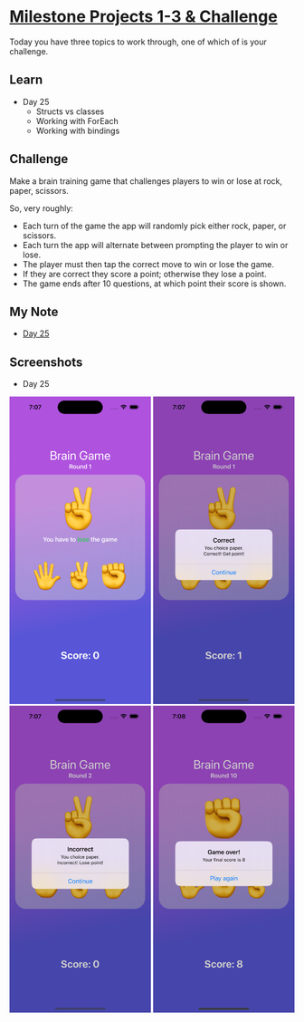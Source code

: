# **[Milestone Projects 1-3 & Challenge](https://www.hackingwithswift.com/100/swiftui/25)**

Today you have three topics to work through, one of which of is your challenge.

## **Learn**

- Day 25
    - Structs vs classes
    - Working with ForEach
    - Working with bindings

## **Challenge**
Make a brain training game that challenges players to win or lose at rock, paper, scissors.

So, very roughly:

- Each turn of the game the app will randomly pick either rock, paper, or scissors.
- Each turn the app will alternate between prompting the player to win or lose.
- The player must then tap the correct move to win or lose the game.
- If they are correct they score a point; otherwise they lose a point.
- The game ends after 10 questions, at which point their score is shown.

## **My Note**

- [Day 25](https://hsiangdev.notion.site/Day-25-Project-3-Milestone-100DaysOfSwiftUI-74264fd5234b4e8d9cceddb237fdb0a9?pvs=4)

## Screenshots

- Day 25
<div>
    <img src="Screenshots/day25-challenge_1.png" width="250">
    <img src="Screenshots/day25-challenge_2.png" width="250">
    <img src="Screenshots/day25-challenge_3.png" width="250">
    <img src="Screenshots/day25-challenge_4.png" width="250">
</div>


